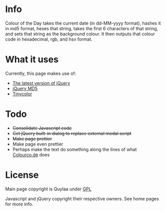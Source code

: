 <h1>Info</h1>
  <p>Colour of the Day takes the current date (in dd-MM-yyyy format), hashes it in md5 format, hexes that string, takes   the first 6 characters of that string, and sets that string as the background colour. It then outputs that colour code in hexadecimal, rgb, and hsv format.</p>
<h1>What it uses</h1>
  <p>Currently, this page makes use of:</p>
  <ul>
    <li><a href='http://jquery.com/'>The latest version of jQuery</a></li>
    <li><a href='https://github.com/placemarker/jQuery-MD5'>jQuery MD5</a></li>
    <li><a href='http://bgrins.github.io/TinyColor/'>Tinycolor</a></li>
  </ul>
<h1>Todo</h1>
  <ul>
    <del><li>Consolidate Javascript code</li></del>
    <del><li>Get jQuery built-in dialog to replace external modal script</li></del>
    <del><li>Make page prettier</li></del>
    <li>Make page even prettier</li>
    <li>Perhaps make the text do something along the lines of what <a href='colourco.de'>Colourco.de</a> does</li>
  </ul>
<h1>License</h1>
<p>Main page copyright is Quylaa under <a href='http://www.gnu.org/licenses/gpl.txt'>GPL</a></p>
<p>Javascript and jQuery copyright their respective owners. See home pages for more info.</p>
